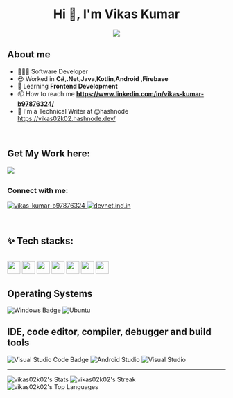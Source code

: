
<h1 align="center">Hi 👋, I'm Vikas Kumar</h1>

<!-- This is Typing SVG -->

<p align="center">
  <a href="https://git.io/typing-svg"><img src="https://readme-typing-svg.demolab.com?font=Fira+Code&duration=3000&pause=1000&color=00D9F7&center=true&vCenter=true&width=435&lines=I'm+an+Android+App+Developer+;Dot+NET+Developer;Technical Writer"></a>
</p>

<!-- This is about me -->
   <tr>
    <td>

## About me 

- 🧑🏻‍💻 Software Developer
- 😎 Worked in **C#**,**.Net**,**Java**,**Kotlin**,**Android** ,**Firebase**
- 🌱 Learning **Frontend Development**
- 📫 How to reach me **https://www.linkedin.com/in/vikas-kumar-b97876324/**
- 📝 I'm a Technical Writer at @hashnode https://vikas02k02.hashnode.dev/

</td>
</tr>

<br>

<!-- Read the blogs here on my hashnode profile -->

## Get My Work here:
<p align="left"> 

</a>
  <a href="https://vikas02k02.hashnode.dev/"
    target="_blank"
    rel="Vikas's hashnode" >
    <img
      src="https://img.shields.io/badge/Hashnode-2962FF?style=for-the-badge&logo=hashnode&logoColor=white" />
  </a>
  </a>
</p>


<!-- come on let's connect here -->

## <h3 align="left"> Connect with me:</h3>
<p align="left">
  <a href="https://www.linkedin.com/in/vikas-kumar-b97876324/" target="_blank">
    <img src="https://img.shields.io/badge/linkedin-%230077B5.svg?style=for-the-badge&logo=linkedin&logoColor=white" alt="vikas-kumar-b97876324" />
  </a>
  <a href="https://devnet.ind.in/" target="_blank" rel="Devnet Site">
    <img src="https://img.shields.io/badge/Devnet-24826d?style=for-the-badge&logo=linkedin&logoColor=white" alt="devnet.ind.in" />
  </a>
</p>


<!-- these are my tech stacks that i'm using currently-->

<br>



## ✨ Tech stacks:
   <br>
<code><a href="https://www.oracle.com/java/" target="_blank"><img height="30" src="https://www.vectorlogo.zone/logos/java/java-icon.svg"></a></code>
<code><a href="https://developer.android.com/" target="_blank"><img height="30" src="https://www.vectorlogo.zone/logos/android/android-icon.svg"></a></code>
<code><a href="https://firebase.google.com/" target="_blank"><img height="30" src="https://www.vectorlogo.zone/logos/firebase/firebase-icon.svg"></a></code>
<code><a href="https://kotlinlang.org/docs/home.html" target="_blank"><img height="30" src="https://www.vectorlogo.zone/logos/kotlinlang/kotlinlang-icon.svg"></a></code>
<code><a href="https://learn.microsoft.com/en-us/dotnet/core/introduction" target="_blank"><img height="30" src="https://www.vectorlogo.zone/logos/dotnet/dotnet-horizontal.svg"></a></code>
<code><a href="https://www.w3schools.com/sql/" target="_blank"><img height="30" src="https://www.vectorlogo.zone/logos/mysql/mysql-horizontal.svg"></a></code>
<code><a href="https://git-scm.com/" target="_blank"><img height="30" src="https://www.vectorlogo.zone/logos/git-scm/git-scm-icon.svg"></a></code>



<br>


## Operating Systems </h3>  
![Windows Badge](https://img.shields.io/badge/Windows-0078D4?logo=windows&logoColor=fff&style=for-the-badge)
![Ubuntu](https://img.shields.io/badge/Ubuntu-E95420?logo=ubuntu&logoColor=fff&style=for-the-badge)
<br>

##  IDE, code editor, compiler, debugger and build tools  
![Visual Studio Code Badge](https://img.shields.io/badge/Visual%20Studio%20Code-007ACC?logo=visualstudiocode&logoColor=fff&style=for-the-badge)
![Android Studio](https://img.shields.io/badge/Android%20Studio-3DDC84.svg?style=for-the-badge&logo=android-studio&logoColor=white)
![Visual Studio ](https://img.shields.io/visual-studio-marketplace/d/ritwickdey.LiveServer?style=for-the-badge&logo=visual%20studio&label=Visual%20Studio&labelColor=purple)

---

![vikas02k02's Stats](https://github-readme-stats.vercel.app/api?username=Vikas-Devnet&theme=radical&show_icons=true&hide_border=false&count_private=false)
![vikas02k02's Streak](https://github-readme-streak-stats.herokuapp.com/?user=Vikas-Devnet&theme=radical&hide_border=false)
![vikas02k02's Top Languages](https://github-readme-stats.vercel.app/api/top-langs/?username=Vikas-Devnet&theme=radical&show_icons=true&hide_border=false&layout=compact)












<!--
**vikas02k02/vikas02k02** is a ✨ _special_ ✨ repository because its `README.md` (this file) appears on your GitHub profile.

Here are some ideas to get you started:

- 🔭 I’m currently working on ...
- 🌱 I’m currently learning ...
- 👯 I’m looking to collaborate on ...
- 🤔 I’m looking for help with ...
- 💬 Ask me about ...
- 📫 How to reach me: ...
- 😄 Pronouns: ...
- ⚡ Fun fact: ...
-->
